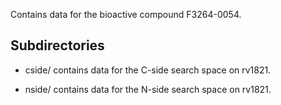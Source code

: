 Contains data for the bioactive compound F3264-0054.

## Subdirectories

- cside/ contains data for the C-side search space on rv1821.

- nside/ contains data for the N-side search space on rv1821.

